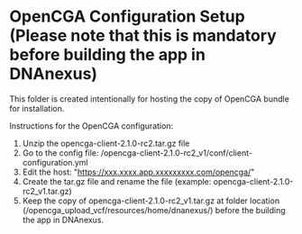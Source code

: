 <!-- dx-header -->
# OpenCGA Configuration Setup (Please note that this is mandatory before building the app in DNAnexus)

This folder is created intentionally for hosting the copy of OpenCGA bundle for installation.

Instructions for the OpenCGA configuration:
1. Unzip the opencga-client-2.1.0-rc2.tar.gz file 
2. Go to the config file: /opencga-client-2.1.0-rc2_v1/conf/client-configuration.yml
3. Edit the host: "https://xxx.xxxx.app.xxxxxxxxx.com/opencga/"
4. Create the tar.gz file and rename the file (example: opencga-client-2.1.0-rc2_v1.tar.gz)
5. Keep the copy of opencga-client-2.1.0-rc2_v1.tar.gz at folder location (/opencga_upload_vcf/resources/home/dnanexus/) before the building the app in DNAnexus.
